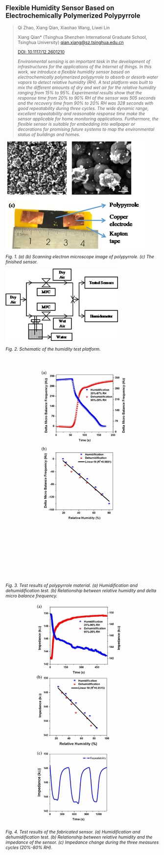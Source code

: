 ## Flexible Humidity Sensor Based on Electrochemically Polymerized Polypyrrole

> Qi Zhao, Xiang Qian, Xiaohao Wang, Liwei Lin
> 
> Xiang Qian* (Tsinghua Shenzhen International Graduate School, Tsinghua University) qian.xiang@sz.tsinghua.edu.cn
> 
> [DOI: 10.1117/12.2601210](https://doi.org/10.1117/12.2601210)
> 
> _Environmental sensing is an important task in the development of infrastructures for the 
> applications of the Internet of things. In this work, we introduce a flexible humidity sensor 
> based on electrochemically polymerized polypyrrole to absorb or desorb water vapors to detect 
> relative humidity (RH). A test platform was built to mix the different amounts of dry and wet 
> air for the relative humidity ranging from 15% to 95%. Experimental results show that the response 
> time from 20% to 90% RH of the sensor was 505 seconds and the recovery time from 90% to 20% RH was 
> 328 seconds with good repeatability during three cycles. The wide dynamic range, excellent repeatability 
> and reasonable response time make the sensor applicable for home monitoring applications. Furthermore, 
> the flexible sensor is suitable for embedding into wallpaper or decorations for promising future systems 
> to map the environmental status of buildings and homes._

![Fig. 1](/Publication/IEEE2019/fig1.png)

_Fig. 1. (a) (b) Scanning electron microscope image of polypyrrole. (c) The finished sensor._

![Fig. 2](/Publication/IEEE2019/fig2.png)

_Fig. 2.	Schematic of the humidity test platform._

![Fig. 3](/Publication/IEEE2019/fig3.jpg)

_Fig. 3.	Test results of polypyrrole material. (a) Humidification and dehumidification test. 
(b) Relationship between relative humidity and delta micro balance frequency._

![Fig. 4](/Publication/IEEE2019/fig4.jpg)

_Fig. 4.	Test results of the fabricated sensor. (a) Humidification and dehumidification test. 
(b) Relationship between relative humidity and the impedance of the sensor. (c) Impedance change 
during the three measures cycles (20%-80% RH)._
